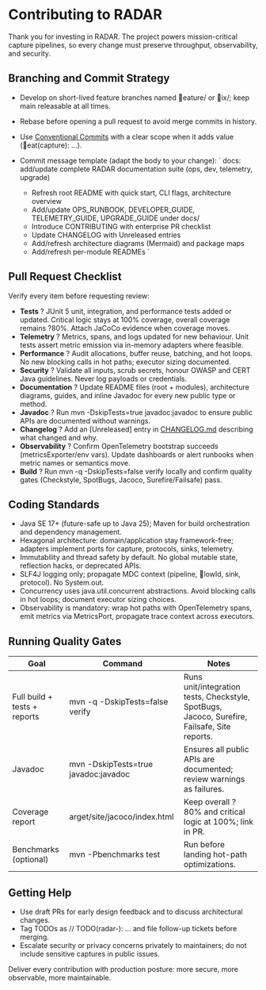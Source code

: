 # Contributing to RADAR

Thank you for investing in RADAR. The project powers mission-critical capture pipelines, so every change must preserve throughput, observability, and security.

## Branching and Commit Strategy
- Develop on short-lived feature branches named eature/<slug> or ix/<issue>; keep main releasable at all times.
- Rebase before opening a pull request to avoid merge commits in history.
- Use [Conventional Commits](https://www.conventionalcommits.org/) with a clear scope when it adds value (eat(capture): ...).
- Commit message template (adapt the body to your change):
  `
  docs: add/update complete RADAR documentation suite (ops, dev, telemetry, upgrade)

  - Refresh root README with quick start, CLI flags, architecture overview
  - Add/update OPS_RUNBOOK, DEVELOPER_GUIDE, TELEMETRY_GUIDE, UPGRADE_GUIDE under docs/
  - Introduce CONTRIBUTING with enterprise PR checklist
  - Update CHANGELOG with Unreleased entries
  - Add/refresh architecture diagrams (Mermaid) and package maps
  - Add/refresh per-module READMEs
  `

## Pull Request Checklist
Verify every item before requesting review:
- **Tests** ? JUnit 5 unit, integration, and performance tests added or updated. Critical logic stays at 100% coverage, overall coverage remains ?80%. Attach JaCoCo evidence when coverage moves.
- **Telemetry** ? Metrics, spans, and logs updated for new behaviour. Unit tests assert metric emission via in-memory adapters where feasible.
- **Performance** ? Audit allocations, buffer reuse, batching, and hot loops. No new blocking calls in hot paths; executor sizing documented.
- **Security** ? Validate all inputs, scrub secrets, honour OWASP and CERT Java guidelines. Never log payloads or credentials.
- **Documentation** ? Update README files (root + modules), architecture diagrams, guides, and inline Javadoc for every new public type or method.
- **Javadoc** ? Run mvn -DskipTests=true javadoc:javadoc to ensure public APIs are documented without warnings.
- **Changelog** ? Add an [Unreleased] entry in [CHANGELOG.md](CHANGELOG.md) describing what changed and why.
- **Observability** ? Confirm OpenTelemetry bootstrap succeeds (metricsExporter/env vars). Update dashboards or alert runbooks when metric names or semantics move.
- **Build** ? Run mvn -q -DskipTests=false verify locally and confirm quality gates (Checkstyle, SpotBugs, Jacoco, Surefire/Failsafe) pass.

## Coding Standards
- Java SE 17+ (future-safe up to Java 25); Maven for build orchestration and dependency management.
- Hexagonal architecture: domain/application stay framework-free; adapters implement ports for capture, protocols, sinks, telemetry.
- Immutability and thread safety by default. No global mutable state, reflection hacks, or deprecated APIs.
- SLF4J logging only; propagate MDC context (pipeline, lowId, sink, protocol). No System.out.
- Concurrency uses java.util.concurrent abstractions. Avoid blocking calls in hot loops; document executor sizing choices.
- Observability is mandatory: wrap hot paths with OpenTelemetry spans, emit metrics via MetricsPort, propagate trace context across executors.

## Running Quality Gates
| Goal | Command | Notes |
| --- | --- | --- |
| Full build + tests + reports | mvn -q -DskipTests=false verify | Runs unit/integration tests, Checkstyle, SpotBugs, Jacoco, Surefire, Failsafe, Site reports. |
| Javadoc | mvn -DskipTests=true javadoc:javadoc | Ensures all public APIs are documented; review warnings as failures. |
| Coverage report | 	arget/site/jacoco/index.html | Keep overall ?80% and critical logic at 100%; link in PR. |
| Benchmarks (optional) | mvn -Pbenchmarks test | Run before landing hot-path optimizations. |

## Getting Help
- Use draft PRs for early design feedback and to discuss architectural changes.
- Tag TODOs as // TODO(radar-<issue-id>): ... and file follow-up tickets before merging.
- Escalate security or privacy concerns privately to maintainers; do not include sensitive captures in public issues.

Deliver every contribution with production posture: more secure, more observable, more maintainable.
